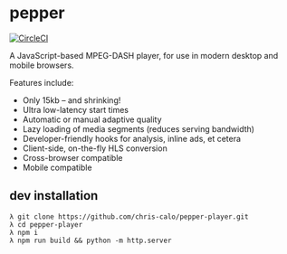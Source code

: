 # pepper

[![CircleCI](https://circleci.com/gh/chris-calo/pepper-player.svg?style=shield&circle-token=0c5dc10e0b028da9d6e882f19944f7fd21ae318c)](https://circleci.com/gh/chris-calo/pepper-player)

A JavaScript-based MPEG-DASH player, for use in modern desktop and mobile
browsers.

Features include:

* Only 15kb – and shrinking!
* Ultra low-latency start times
* Automatic or manual adaptive quality
* Lazy loading of media segments (reduces serving bandwidth)
* Developer-friendly hooks for analysis, inline ads, et cetera
* Client-side, on-the-fly HLS conversion
* Cross-browser compatible
* Mobile compatible

## dev installation
```
λ git clone https://github.com/chris-calo/pepper-player.git
λ cd pepper-player
λ npm i
λ npm run build && python -m http.server
```
